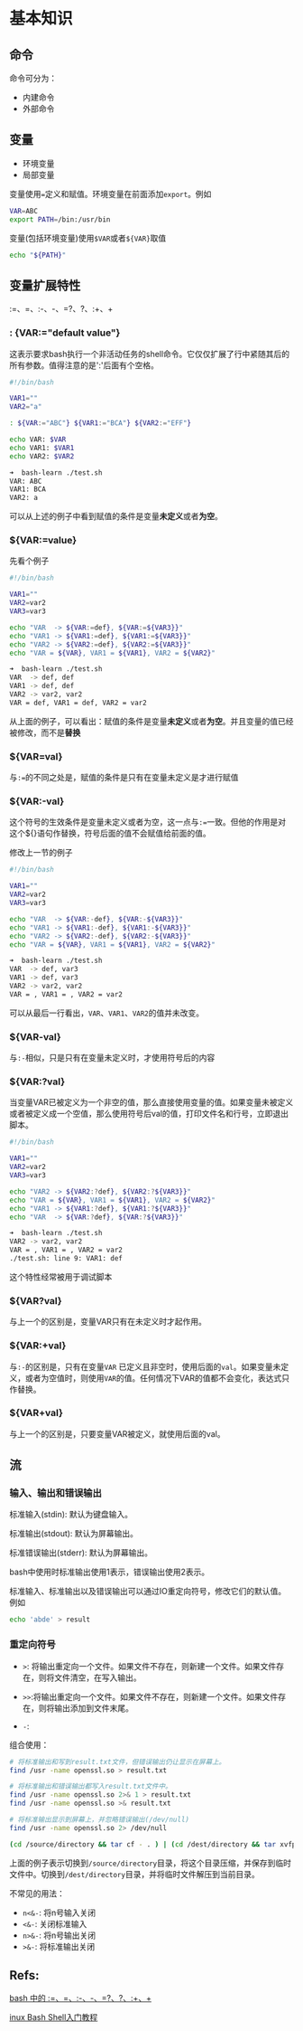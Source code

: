 # 基本知识

## 命令

命令可分为：
- 内建命令
- 外部命令

## 变量

- 环境变量
- 局部变量

变量使用`=`定义和赋值。环境变量在前面添加`export`。例如

```bash
VAR=ABC
export PATH=/bin:/usr/bin
```

变量(包括环境变量)使用`$VAR`或者`${VAR}`取值

```bash
echo "${PATH}"
```

## 变量扩展特性

:=、=、:-、-、=?、?、:+、+

### : {VAR:="default value"}

这表示要求bash执行一个非活动任务的shell命令。它仅仅扩展了行中紧随其后的所有参数。值得注意的是':'后面有个空格。

```bash
#!/bin/bash

VAR1=""
VAR2="a"

: ${VAR:="ABC"} ${VAR1:="BCA"} ${VAR2:="EFF"}

echo VAR: $VAR
echo VAR1: $VAR1
echo VAR2: $VAR2
```

```bash
➜  bash-learn ./test.sh  
VAR: ABC
VAR1: BCA
VAR2: a
```

可以从上述的例子中看到赋值的条件是变量**未定义**或者**为空**。

### $\{VAR:=value}

先看个例子

```bash
#!/bin/bash

VAR1=""
VAR2=var2
VAR3=var3

echo "VAR  -> ${VAR:=def}, ${VAR:=${VAR3}}"
echo "VAR1 -> ${VAR1:=def}, ${VAR1:=${VAR3}}"
echo "VAR2 -> ${VAR2:=def}, ${VAR2:=${VAR3}}"
echo "VAR = ${VAR}, VAR1 = ${VAR1}, VAR2 = ${VAR2}"
```

```bash
➜  bash-learn ./test.sh  
VAR  -> def, def
VAR1 -> def, def
VAR2 -> var2, var2
VAR = def, VAR1 = def, VAR2 = var2
```

从上面的例子，可以看出：赋值的条件是变量**未定义**或者**为空**。并且变量的值已经被修改，而不是**替换**

### \$\{VAR=val}

与`:=`的不同之处是，赋值的条件是只有在变量未定义是才进行赋值

### ${VAR:-val}

这个符号的生效条件是变量未定义或者为空，这一点与`:=`一致。但他的作用是对这个${}语句作替换，符号后面的值不会赋值给前面的值。

修改上一节的例子

```bash
#!/bin/bash

VAR1=""
VAR2=var2
VAR3=var3

echo "VAR  -> ${VAR:-def}, ${VAR:-${VAR3}}"
echo "VAR1 -> ${VAR1:-def}, ${VAR1:-${VAR3}}"
echo "VAR2 -> ${VAR2:-def}, ${VAR2:-${VAR3}}"
echo "VAR = ${VAR}, VAR1 = ${VAR1}, VAR2 = ${VAR2}"
```

```bash
➜  bash-learn ./test.sh 
VAR  -> def, var3
VAR1 -> def, var3
VAR2 -> var2, var2
VAR = , VAR1 = , VAR2 = var2
```

可以从最后一行看出，`VAR`、`VAR1`、`VAR2`的值并未改变。

### ${VAR-val}

与`:-`相似，只是只有在变量未定义时，才使用符号后的内容

### ${VAR:?val}

当变量VAR已被定义为一个非空的值，那么直接使用变量的值。如果变量未被定义或者被定义成一个空值，那么使用符号后val的值，打印文件名和行号，立即退出脚本。

```bash
#!/bin/bash

VAR1=""
VAR2=var2
VAR3=var3

echo "VAR2 -> ${VAR2:?def}, ${VAR2:?${VAR3}}"
echo "VAR = ${VAR}, VAR1 = ${VAR1}, VAR2 = ${VAR2}"
echo "VAR1 -> ${VAR1:?def}, ${VAR1:?${VAR3}}"
echo "VAR  -> ${VAR:?def}, ${VAR:?${VAR3}}"
```

```bash
➜  bash-learn ./test.sh  
VAR2 -> var2, var2
VAR = , VAR1 = , VAR2 = var2
./test.sh: line 9: VAR1: def
```

这个特性经常被用于调试脚本

### ${VAR?val}

与上一个的区别是，变量VAR只有在未定义时才起作用。

### ${VAR:+val}

与`:-`的区别是，只有在变量`VAR` 已定义且非空时，使用后面的`val`。如果变量未定义，或者为空值时，则使用`VAR`的值。任何情况下VAR的值都不会变化，表达式只作替换。

### ${VAR+val}

与上一个的区别是，只要变量VAR被定义，就使用后面的val。



## 流

### 输入、输出和错误输出

标准输入(stdin): 默认为键盘输入。

标准输出(stdout): 默认为屏幕输出。

标准错误输出(stderr): 默认为屏幕输出。

bash中使用时标准输出使用1表示，错误输出使用2表示。

标准输入、标准输出以及错误输出可以通过IO重定向符号，修改它们的默认值。例如

```bash
echo 'abde' > result
```

### 重定向符号

- `>`: 将输出重定向一个文件。如果文件不存在，则新建一个文件。如果文件存在，则将文件清空，在写入输出。

- `>>`:将输出重定向一个文件。如果文件不存在，则新建一个文件。如果文件存在，则将输出添加到文件末尾。
- `-`: 

组合使用：

```bash
# 将标准输出和写到result.txt文件，但错误输出仍让显示在屏幕上。
find /usr -name openssl.so > result.txt

# 将标准输出和错误输出都写入result.txt文件中。
find /usr -name openssl.so 2>& 1 > result.txt
find /usr -name openssl.so >& result.txt

# 将标准输出显示到屏幕上，并忽略错误输出(/dev/null)
find /usr -name openssl.so 2> /dev/null
```

```bash
(cd /source/directory && tar cf - . ) | (cd /dest/directory && tar xvfp -)
```

上面的例子表示切换到`/source/directory`目录，将这个目录压缩，并保存到临时文件中。切换到`/dest/directory`目录，并将临时文件解压到当前目录。

不常见的用法：

- `n<&-`: 将n号输入关闭
- `<&-`: 关闭标准输入
- `n>&-`: 将n号输出关闭
- `>&-`: 将标准输出关闭



## Refs:

[bash 中的 :=、=、:-、-、=?、?、:+、+](https://www.cnblogs.com/lsgxeva/p/11024198.html)

[inux Bash Shell入门教程](https://www.cnblogs.com/clicli/p/5939224.html)